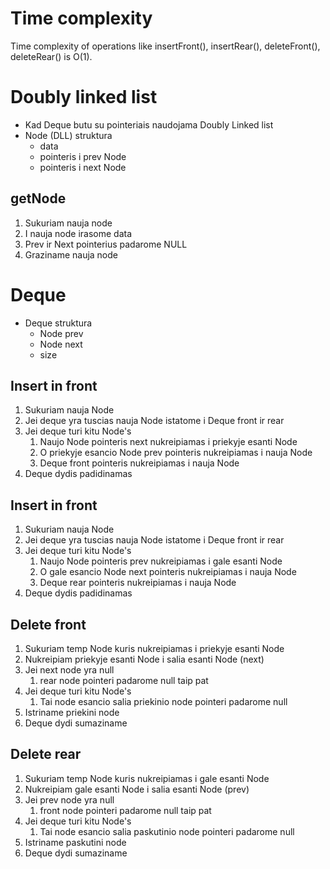 # Time complexity

Time complexity of operations like insertFront(), insertRear(), deleteFront(), deleteRear() is O(1).

# Doubly linked list

- Kad Deque butu su pointeriais naudojama Doubly Linked list
- Node (DLL) struktura
   -  data
   -  pointeris i prev Node
   -  pointeris i next Node

## getNode
1. Sukuriam nauja node
2. I nauja node irasome data
3. Prev ir Next pointerius padarome NULL
4. Graziname nauja node

# Deque

- Deque struktura
   - Node prev
   - Node next
   - size

## Insert in front

1. Sukuriam nauja Node
2. Jei deque yra tuscias nauja Node istatome i Deque front ir rear
3. Jei deque turi kitu Node's
   1. Naujo Node pointeris next nukreipiamas i priekyje esanti Node
   2. O priekyje esancio Node prev pointeris nukreipiamas i nauja Node
   3. Deque front pointeris nukreipiamas i nauja Node
4. Deque dydis padidinamas

## Insert in front

1. Sukuriam nauja Node
2. Jei deque yra tuscias nauja Node istatome i Deque front ir rear
3. Jei deque turi kitu Node's
   1. Naujo Node pointeris prev nukreipiamas i gale esanti Node
   2. O gale esancio Node next pointeris nukreipiamas i nauja Node
   3. Deque rear pointeris nukreipiamas i nauja Node
4. Deque dydis padidinamas

## Delete front

1. Sukuriam temp Node kuris nukreipiamas i priekyje esanti Node
2. Nukreipiam priekyje esanti Node i salia  esanti Node (next)
3. Jei next node yra null
   1. rear node pointeri padarome null taip pat
4. Jei deque turi kitu Node's
   1. Tai node esancio salia priekinio node pointeri padarome null
5. Istriname priekini node
6. Deque dydi sumaziname

## Delete rear

1. Sukuriam temp Node kuris nukreipiamas i gale esanti Node
2. Nukreipiam gale esanti Node i salia  esanti Node (prev)
3. Jei prev node yra null
   1. front node pointeri padarome null taip pat
4. Jei deque turi kitu Node's
   1. Tai node esancio salia paskutinio node pointeri padarome null
5. Istriname paskutini node
6. Deque dydi sumaziname
